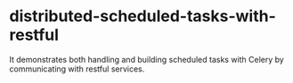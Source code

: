 # distributed-scheduled-tasks-with-restful
It demonstrates both handling and building scheduled tasks with Celery by communicating with restful services.
